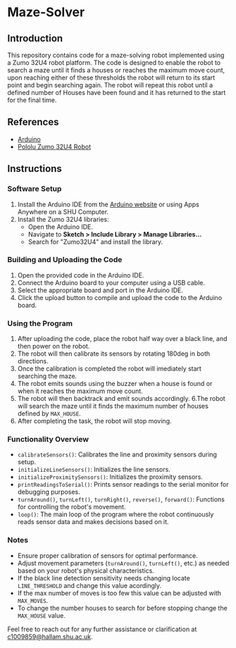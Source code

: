 # Maze-Solver

## Introduction

This repository contains code for a maze-solving robot implemented using a Zumo 32U4 robot platform. The code is designed to enable the robot to search a maze until it finds a houses or reaches the maximum move count, upon reaching either of these thresholds the robot will return to its start point and begin searching again. The robot will repeat this robot until a defined number of Houses have been found and it has returned to the start for the final time.

## References

- [Arduino](https://www.arduino.cc/)
- [Pololu Zumo 32U4 Robot](https://www.pololu.com/category/170/zumo-32u4-robot)

## Instructions

### Software Setup

1. Install the Arduino IDE from the [Arduino website](https://www.arduino.cc/en/software) or using Apps Anywhere on a SHU Computer.
2. Install the Zumo 32U4 libraries:
   - Open the Arduino IDE.
   - Navigate to **Sketch > Include Library > Manage Libraries...**
   - Search for "Zumo32U4" and install the library.

### Building and Uploading the Code

1. Open the provided code in the Arduino IDE.
2. Connect the Arduino board to your computer using a USB cable.
3. Select the appropriate board and port in the Arduino IDE.
4. Click the upload button to compile and upload the code to the Arduino board.

### Using the Program

1. After uploading the code, place the robot half way over a black line, and then power on the robot.
2. The robot will then calibrate its sensors by rotating 180deg in both directions.
3. Once the calibration is completed the robot will imediately start searching the maze.
4. The robot emits sounds using the buzzer when a house is found or when it reaches the maximum move count.
5. The robot will then backtrack and emit sounds accordingly.
6.The robot will search the maze until it finds the maximum number of houses defined by `MAX_HOUSE`.
7. After completing the task, the robot will stop moving.

### Functionality Overview

- `calibrateSensors()`: Calibrates the line and proximity sensors during setup.
- `initializeLineSensors()`: Initializes the line sensors.
- `initializeProximitySensors()`: Initializes the proximity sensors.
- `printReadingsToSerial()`: Prints sensor readings to the serial monitor for debugging purposes.
- `turnAround()`, `turnLeft()`, `turnRight()`, `reverse()`, `forward()`: Functions for controlling the robot's movement.
- `loop()`: The main loop of the program where the robot continuously reads sensor data and makes decisions based on it.

### Notes

- Ensure proper calibration of sensors for optimal performance.
- Adjust movement parameters (`turnAround()`, `turnLeft()`, etc.) as needed based on your robot's physical characteristics.
- If the black line detection sensitivity needs changing locate `LINE_THRESHOLD` and change this value acordingly.
- If the max number of moves is too few this value can be adjusted with `MAX_MOVES`.
- To change the number houses to search for before stopping change the `MAX_HOUSE` value.

Feel free to reach out for any further assistance or clarification at c1009859@hallam.shu.ac.uk.
